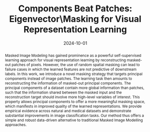 ---
layout: publication_page
show: true
noheader: true

title: "Components Beat Patches: Eigenvector\\Masking for Visual Representation Learning"
description:

date: 2024-10-01

authors:
  - name: <b>Alice Bizeul</b>
    affiliations: [ETH Zurich, ETH AI Center]
  - name: Thomas Sutter
    affiliations: [ETH Zurich]
  - name: Alain Ryser
    affiliations: [ETH Zurich]
  - name: Julius Von Kügelen
    affiliations: [ETH Zurich]
  - name: Bernhard Schölkopf
    affiliations: [Max Planck Institute for Intelligent Systems]
  - name: Julia E. Vogt
    affiliations: [ETH Zurich]

journal: under submission
bib: /assets/bibliography/simvae.txt
abstract: Masked Image Modeling has gained prominence as a powerful self-supervised learning approach for visual representation learning by reconstructing masked-out patches of pixels. However, the use of random spatial masking can lead to failure cases in which the learned features are not predictive of downstream labels. In this work, we introduce a novel masking strategy that targets principal components instead of image patches. The learning task then amounts to reconstructing the information of masked-out principal components. The principal components of a dataset contain more global information than patches, such that the information shared between the masked input and the reconstruction target should involve more high-level variables of interest. This property allows principal components to offer a more meaningful masking space, which manifests in improved quality of the learned representations. We provide empirical evidence across natural and medical datasets and demonstrate substantial improvements in image classification tasks. Our method thus offers a simple and robust data-driven alternative to traditional Masked Image Modelling approaches.
pdf: /assets/pdf/simvae.pdf
arxiv: https://openreview.net/forum?id=xqEeGja6zq

# Below is an example of injecting additional page-specific styles.
# If you use this page as a template, delete this _styles block.
_styles: >
  # .fake-img {
  #   background: #bbb;
  #   border: 1px solid rgba(0, 0, 0, 0.1);
  #   box-shadow: 0 0px 4px rgba(0, 0, 0, 0.1);
  #   margin-bottom: 12px;
  # }
  # .fake-img p {
  #   font-family: monospace;
  #   color: white;
  #   text-align: left;
  #   margin: 12px 0;
  #   text-align: center;
  #   font-size: 16px;
  # }
---